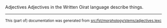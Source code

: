 Adjectives
Adjectives in the Written Oirat language describe things.

* * *

<small>This (part of) documentation was generated from [src/fst/morphology/stems/adjectives.lexc](https://github.com/giellalt/lang-xwo/blob/main/src/fst/morphology/stems/adjectives.lexc)</small>
